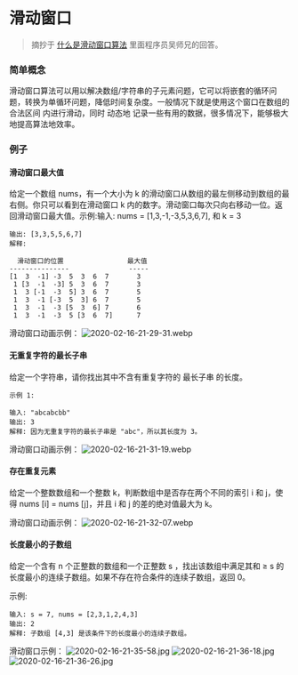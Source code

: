 # 滑动窗口
> 摘抄于 [什么是滑动窗口算法](https://www.zhihu.com/question/314669016) 里面程序员吴师兄的回答。

### 简单概念
滑动窗口算法可以用以解决数组/字符串的子元素问题，它可以将嵌套的循环问题，转换为单循环问题，降低时间复杂度。一般情况下就是使用这个窗口在数组的 合法区间 内进行滑动，同时 动态地 记录一些有用的数据，很多情况下，能够极大地提高算法地效率。

### 例子

#### 滑动窗口最大值

给定一个数组 nums，有一个大小为 k 的滑动窗口从数组的最左侧移动到数组的最右侧。你只可以看到在滑动窗口 k 内的数字。滑动窗口每次只向右移动一位。返回滑动窗口最大值。示例:输入: nums = [1,3,-1,-3,5,3,6,7], 和 k = 3

```
输出: [3,3,5,5,6,7] 
解释: 
​
  滑动窗口的位置                最大值
---------------               -----
[1  3  -1] -3  5  3  6  7       3
 1 [3  -1  -3] 5  3  6  7       3
 1  3 [-1  -3  5] 3  6  7       5
 1  3  -1 [-3  5  3] 6  7       5
 1  3  -1  -3 [5  3  6] 7       6
 1  3  -1  -3  5 [3  6  7]      7
```

滑动窗口动画示例：
![2020-02-16-21-29-31.webp](https://qn-static.felixzzz.cn/2020-02-16-21-29-31.webp)

#### 无重复字符的最长子串

给定一个字符串，请你找出其中不含有重复字符的 最长子串 的长度。

```
示例 1:

输入: "abcabcbb"
输出: 3 
解释: 因为无重复字符的最长子串是 "abc"，所以其长度为 3。
```

滑动窗口动画示例：
![2020-02-16-21-31-19.webp](https://qn-static.felixzzz.cn/2020-02-16-21-31-19.webp)

####  存在重复元素

给定一个整数数组和一个整数 k，判断数组中是否存在两个不同的索引 i 和 j，使得 nums [i] = nums [j]，并且 i 和 j 的差的绝对值最大为 k。

滑动窗口动画示例：
![2020-02-16-21-32-07.webp](https://qn-static.felixzzz.cn/2020-02-16-21-32-07.webp)

#### 长度最小的子数组

给定一个含有 n 个正整数的数组和一个正整数 s ，找出该数组中满足其和 ≥ s 的长度最小的连续子数组。如果不存在符合条件的连续子数组，返回 0。

示例:
```
输入: s = 7, nums = [2,3,1,2,4,3]
输出: 2
解释: 子数组 [4,3] 是该条件下的长度最小的连续子数组。
```

滑动窗口示例：
![2020-02-16-21-35-58.jpg](https://qn-static.felixzzz.cn/2020-02-16-21-35-58.jpg)
![2020-02-16-21-36-18.jpg](https://qn-static.felixzzz.cn/2020-02-16-21-36-18.jpg)
![2020-02-16-21-36-26.jpg](https://qn-static.felixzzz.cn/2020-02-16-21-36-26.jpg)